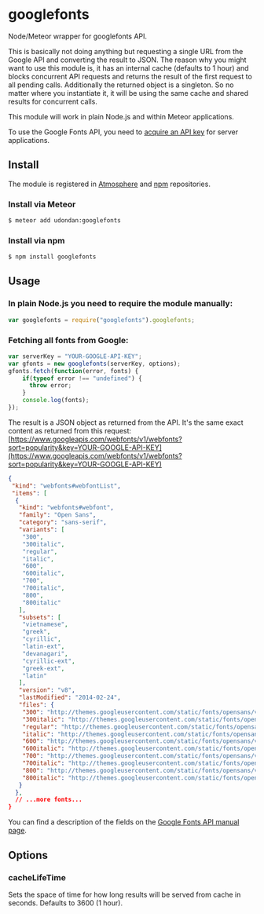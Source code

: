 # googlefonts


Node/Meteor wrapper for googlefonts API.

This is basically not doing anything but requesting a single URL from the Google API and converting the result to JSON. The reason why you might want to use this module is, it has an internal cache (defaults to 1 hour) and blocks concurrent API requests and returns the result of the first request to all pending calls. Additionally the returned object is a singleton. So no matter where you instantiate it, it will be using the same cache and shared results for concurrent calls.

This module will work in plain Node.js and within Meteor applications.

To use the Google Fonts API, you need to [acquire an API key][1] for server applications.

## Install
The module is registered in [Atmosphere][3] and [npm][4] repositories.


### Install via Meteor

``` sh
$ meteor add udondan:googlefonts
```

### Install via npm
```sh
$ npm install googlefonts
```


## Usage

### In plain Node.js you need to require the module manually:
``` JavaScript
var googlefonts = require("googlefonts").googlefonts;
```

### Fetching all fonts from Google:
``` JavaScript
var serverKey = "YOUR-GOOGLE-API-KEY";
var gfonts = new googlefonts(serverKey, options);
gfonts.fetch(function(error, fonts) {
    if(typeof error !== "undefined") {
      throw error;
    }
    console.log(fonts);
});
```

The result is a JSON object as returned from the API. It's the same exact content as returned from this request: [https://www.googleapis.com/webfonts/v1/webfonts?sort=popularity&key=YOUR-GOOGLE-API-KEY](https://www.googleapis.com/webfonts/v1/webfonts?sort=popularity&key=YOUR-GOOGLE-API-KEY)

```JSON
{
 "kind": "webfonts#webfontList",
 "items": [
  {
   "kind": "webfonts#webfont",
   "family": "Open Sans",
   "category": "sans-serif",
   "variants": [
    "300",
    "300italic",
    "regular",
    "italic",
    "600",
    "600italic",
    "700",
    "700italic",
    "800",
    "800italic"
   ],
   "subsets": [
    "vietnamese",
    "greek",
    "cyrillic",
    "latin-ext",
    "devanagari",
    "cyrillic-ext",
    "greek-ext",
    "latin"
   ],
   "version": "v8",
   "lastModified": "2014-02-24",
   "files": {
    "300": "http://themes.googleusercontent.com/static/fonts/opensans/v8/DXI1ORHCpsQm3Vp6mXoaTS3USBnSvpkopQaUR-2r7iU.ttf",
    "300italic": "http://themes.googleusercontent.com/static/fonts/opensans/v8/PRmiXeptR36kaC0GEAetxi9-WlPSxbfiI49GsXo3q0g.ttf",
    "regular": "http://themes.googleusercontent.com/static/fonts/opensans/v8/IgZJs4-7SA1XX_edsoXWog.ttf",
    "italic": "http://themes.googleusercontent.com/static/fonts/opensans/v8/O4NhV7_qs9r9seTo7fnsVKCWcynf_cDxXwCLxiixG1c.ttf",
    "600": "http://themes.googleusercontent.com/static/fonts/opensans/v8/MTP_ySUJH_bn48VBG8sNSi3USBnSvpkopQaUR-2r7iU.ttf",
    "600italic": "http://themes.googleusercontent.com/static/fonts/opensans/v8/PRmiXeptR36kaC0GEAetxpZ7xm-Bj30Bj2KNdXDzSZg.ttf",
    "700": "http://themes.googleusercontent.com/static/fonts/opensans/v8/k3k702ZOKiLJc3WVjuplzC3USBnSvpkopQaUR-2r7iU.ttf",
    "700italic": "http://themes.googleusercontent.com/static/fonts/opensans/v8/PRmiXeptR36kaC0GEAetxne1Pd76Vl7zRpE7NLJQ7XU.ttf",
    "800": "http://themes.googleusercontent.com/static/fonts/opensans/v8/EInbV5DfGHOiMmvb1Xr-hi3USBnSvpkopQaUR-2r7iU.ttf",
    "800italic": "http://themes.googleusercontent.com/static/fonts/opensans/v8/PRmiXeptR36kaC0GEAetxg89PwPrYLaRFJ-HNCU9NbA.ttf"
   }
  },
  // ...more fonts...
}
```

You can find a description of the fields on the [Google Fonts API manual page](https://developers.google.com/fonts/docs/developer_api#Details).


## Options

### cacheLifeTime
Sets the space of time for how long results will be served from cache in seconds. Defaults to 3600 (1 hour).

  [1]: https://developers.google.com/fonts/docs/developer_api#Auth
  [2]: https://developers.google.com/fonts/docs/developer_api#Details
  [3]: https://atmospherejs.com/udondan/googlefonts
  [4]: https://www.npmjs.org/package/googlefonts
